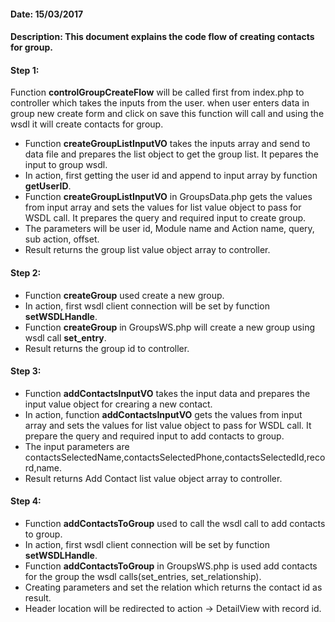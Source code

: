 #### Date: 15/03/2017

#### Description: This document explains the code flow of creating contacts for group.

#### Step 1:

Function **controlGroupCreateFlow** will be called first from index.php to controller which takes the inputs from the user. when user enters data in group new create form and click on save this function will call and using the wsdl it will create contacts for group.

- Function **createGroupListInputVO** takes the inputs array and send to data file and prepares the list object to get the group list. It pepares the input to group wsdl.
- In action, first getting the user id and append to input array by function **getUserID**.
- Function **createGroupListInputVO** in GroupsData.php gets the values from input array and sets the values for list value object to pass for WSDL call. It prepares the query and required input to create group.
- The parameters will be user id, Module name and Action name, query, sub action, offset.
- Result returns the group list value object array to controller.


#### Step 2:

- Function **createGroup** used create a new group.
- In action, first wsdl client connection will be set by function **setWSDLHandle**.
- Function **createGroup** in GroupsWS.php will create a new group using wsdl call **set_entry**.
- Result returns the group id to controller.

#### Step 3:

- Function **addContactsInputVO** takes the input data and prepares the input value object for crearing a new contact.
- In action, function **addContactsInputVO** gets the values from input array and sets the values for list value object to pass for WSDL call. It prepare the query and required input to add contacts to group.
- The input parameters are contactsSelectedName,contactsSelectedPhone,contactsSelectedId,record,name.
- Result returns Add Contact list value object array to controller.


#### Step 4:

- Function **addContactsToGroup** used to call the wsdl call to add contacts to group.
- In action, first wsdl client connection will be set by function **setWSDLHandle**.
- Function **addContactsToGroup** in GroupsWS.php is used add contacts for the group the wsdl calls(set_entries, set_relationship).
- Creating parameters and set the relation which returns the contact id as result.
- Header location will be redirected to action -> DetailView with record id.



